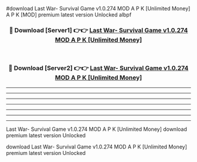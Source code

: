 #download Last War- Survival Game v1.0.274 MOD A P K [Unlimited Money]  A P K [MOD] premium latest version Unlocked albpf 



<div align="center">
<h3>🔴 Download [Server1] 👉👉 <a href="https://apkdownload2.web.app/">Last War- Survival Game v1.0.274 MOD A P K [Unlimited Money] </a></h3><br>

<h3>🔴 Download [Server2] 👉👉 <a href="https://apkdownload2.web.app/">Last War- Survival Game v1.0.274 MOD A P K [Unlimited Money] </a></h3>
</div>





----------------------------------------------------------

----------------------------------------------------------

----------------------------------------------------------

----------------------------------------------------------

----------------------------------------------------------

----------------------------------------------------------

----------------------------------------------------------

Last War- Survival Game v1.0.274 MOD A P K [Unlimited Money]  download premium latest version Unlocked

download Last War- Survival Game v1.0.274 MOD A P K [Unlimited Money]  premium latest version Unlocked
